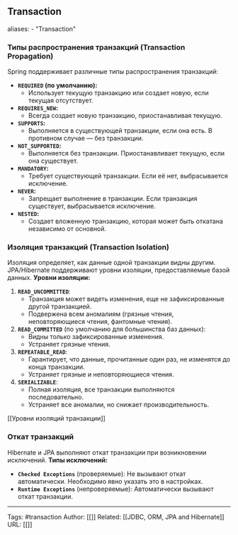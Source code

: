 ## Transaction
aliases: 
	- "Transaction"

### Типы распространения транзакций (Transaction Propagation)
Spring поддерживает различные типы распространения транзакций:
- **`REQUIRED` (по умолчанию):**
    - Использует текущую транзакцию или создает новую, если текущая отсутствует.
- **`REQUIRES_NEW`:**
    - Всегда создает новую транзакцию, приостанавливая текущую.
- **`SUPPORTS`:**
    - Выполняется в существующей транзакции, если она есть. В противном случае — без транзакции.
- **`NOT_SUPPORTED`:**
    - Выполняется без транзакции. Приостанавливает текущую, если она существует.
- **`MANDATORY`:**
    - Требует существующей транзакции. Если её нет, выбрасывается исключение.
- **`NEVER`:**
    - Запрещает выполнение в транзакции. Если транзакция существует, выбрасывается исключение.
- **`NESTED`:**
    - Создает вложенную транзакцию, которая может быть откатана независимо от основной.

### Изоляция транзакций (Transaction Isolation)
Изоляция определяет, как данные одной транзакции видны другим. JPA/Hibernate поддерживают уровни изоляции, предоставляемые базой данных.
**Уровни изоляции:**
1. **`READ_UNCOMMITTED`**:
    - Транзакция может видеть изменения, еще не зафиксированные другой транзакцией.
    - Подвержена всем аномалиям (грязные чтения, неповторяющиеся чтения, фантомные чтения).
2. **`READ_COMMITTED`** (по умолчанию для большинства баз данных):
    - Видны только зафиксированные изменения.
    - Устраняет грязные чтения.
3. **`REPEATABLE_READ`**:
    - Гарантирует, что данные, прочитанные один раз, не изменятся до конца транзакции.
    - Устраняет грязные и неповторяющиеся чтения.
4. **`SERIALIZABLE`**:
    - Полная изоляция, все транзакции выполняются последовательно.
    - Устраняет все аномалии, но снижает производительность.

[[Уровни изоляций транзакции]]

### Откат транзакций
Hibernate и JPA выполняют откат транзакции при возникновении исключений.
**Типы исключений:**
- **`Checked Exceptions`** (проверяемые): Не вызывают откат автоматически. Необходимо явно указать это в настройках.
- **`Runtime Exceptions`** (непроверяемые): Автоматически вызывают откат транзакции.


---
Tags: #transaction
Author: [[]]
Related: [[JDBC, ORM, JPA and Hibernate]]
URL: [[]]